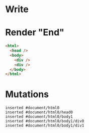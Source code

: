 # Write
  <div></div><div></div>


# Render "End"
```html
<html>
  <head />
  <body>
    <div />
    <div />
  </body>
</html>
```

# Mutations
```
inserted #document/html0
inserted #document/html0/head0
inserted #document/html0/body1
inserted #document/html0/body1/div0
inserted #document/html0/body1/div1
```